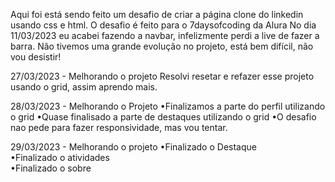 Aqui foi está sendo feito um desafio de criar a página clone do linkedin usando css e html.
O desafio é feito para o 7daysofcoding da Alura
No dia 11/03/2023 eu acabei fazendo a navbar, infelizmente perdi a live de fazer a barra.
Não tivemos uma grande evolução no projeto, está bem difícil, não vou desistir!

27/03/2023 - Melhorando o projeto
Resolvi resetar e refazer esse projeto usando o grid, assim aprendo mais.

28/03/2023 - Melhorando o Projeto
•Finalizamos a parte do perfil utilizando o grid
•Quase finalisado a parte de destaques utilizando o grid
•O desafio nao pede para fazer responsividade, mas vou tentar.

29/03/2023 - Melhorando o projeto
•Finalizado o Destaque
<br>•Finalizado o atividades
<br>•Finalizado o sobre